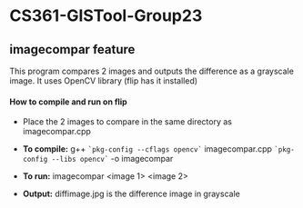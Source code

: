 # CS361-GISTool-Group23

## imagecompar feature 

This program compares 2 images and outputs the difference as a grayscale image.
It uses OpenCV library (flip has it installed)  

#### How to compile and run on flip

- Place the 2 images to compare in the same directory as imagecompar.cpp

- **To compile:** g++ `` `pkg-config --cflags opencv` `` imagecompar.cpp `` `pkg-config --libs opencv` `` -o imagecompar  
- **To run:** imagecompar <image 1> <image 2>
- **Output:** diffimage.jpg is the difference image in grayscale